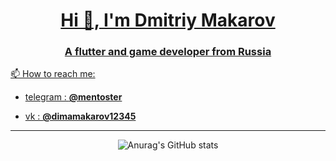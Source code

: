 
<p align="center">
  <a href="" rel="noopener">
</p>


<h1 align="center">Hi 👋, I'm Dmitriy Makarov</h1>
<h3 align="center">A flutter and game developer from Russia</h3>
<div align="center">


  
</div>

📫 How to reach me: 

- telegram : **@mentoster**
 
- vk : **[@dimamakarov12345](https://vk.com/dimamakarov12345)**

---

<div align="center">



![Anurag's GitHub stats](https://github-readme-stats.vercel.app/api?username=mentoster&show_icons=true&theme=tokyonight)

</div>


